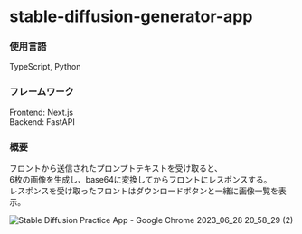 # stable-diffusion-generator-app
### 使用言語  
TypeScript, Python  
### フレームワーク  
Frontend: Next.js  
Backend: FastAPI  
  
### 概要  
フロントから送信されたプロンプトテキストを受け取ると、  
6枚の画像を生成し、base64に変換してからフロントにレスポンスする。  
レスポンスを受け取ったフロントはダウンロードボタンと一緒に画像一覧を表示。  
  
![Stable Diffusion Practice App - Google Chrome 2023_06_28 20_58_29 (2)](https://github.com/taketo-eng/stable-diffusion-generator-app/assets/61618401/201b2a06-c8e1-4c95-85de-27ddcc53aac1)

